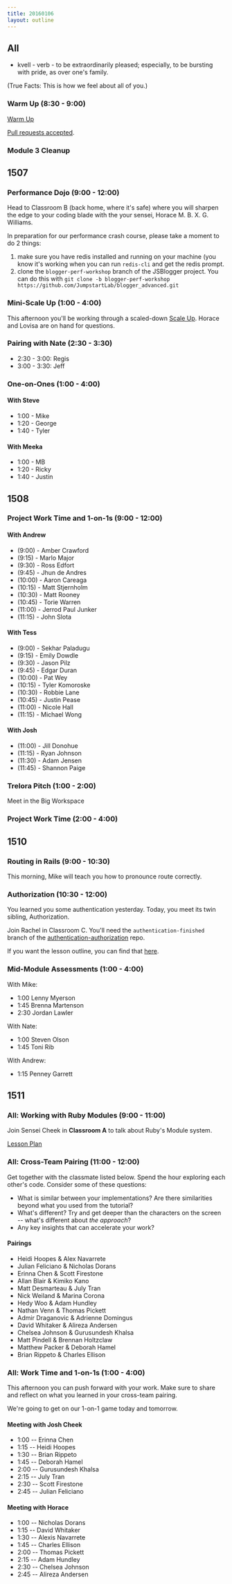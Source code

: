 ```yaml
---
title: 20160106
layout: outline
---
```


## All

* kvell - verb - to be extraordinarily pleased; especially, to be bursting
with pride, as over one's family.

(True Facts: This is how we feel about all of you.)

### Warm Up (8:30 - 9:00)

[Warm Up](https://thewarmup.herokuapp.com)

[Pull requests accepted](https://github.com/mikedao/the-warm-up).

### Module 3 Cleanup

## 1507

### Performance Dojo (9:00 - 12:00)

Head to Classroom B (back home, where it's safe) where you will sharpen the edge to your coding blade with the your sensei, Horace M. B. X. G. Williams.

In preparation for our performance crash course, please take a moment to do 2 things:

1. make sure you have redis installed and running on your machine (you know it's working when you can run `redis-cli` and get the redis prompt.
2. clone the `blogger-perf-workshop` branch of the JSBlogger project. You can do this with `git clone -b blogger-perf-workshop https://github.com/JumpstartLab/blogger_advanced.git`

### Mini-Scale Up (1:00 - 4:00)

This afternoon you'll be working through a scaled-down [Scale Up](https://github.com/turingschool/lesson_plans/blob/master/ruby_04-apis_and_scalability/scaled_down_scale_up.markdown). Horace and Lovisa are on hand for questions.

### Pairing with Nate (2:30 - 3:30)

- 2:30 - 3:00: Regis
- 3:00 - 3:30: Jeff

### One-on-Ones (1:00 - 4:00)

#### With Steve

- 1:00 - Mike
- 1:20 - George
- 1:40 - Tyler

#### With Meeka

- 1:00 - MB
- 1:20 - Ricky
- 1:40 - Justin

## 1508

### Project Work Time and 1-on-1s (9:00 - 12:00)

#### With Andrew

* (9:00) - Amber Crawford
* (9:15) - Marlo Major
* (9:30) - Ross Edfort
* (9:45) - Jhun de Andres
* (10:00) - Aaron Careaga
* (10:15) - Matt Stjernholm
* (10:30) - Matt Rooney
* (10:45) - Torie Warren
* (11:00) - Jerrod Paul Junker
* (11:15) - John Slota

#### With Tess

* (9:00) - Sekhar Paladugu
* (9:15) - Emily Dowdle
* (9:30) - Jason Pilz
* (9:45) - Edgar Duran
* (10:00) - Pat Wey
* (10:15) - Tyler Komoroske
* (10:30) - Robbie Lane
* (10:45) - Justin Pease
* (11:00) - Nicole Hall
* (11:15) - Michael Wong

#### With Josh

* (11:00) - Jill Donohue
* (11:15) - Ryan Johnson
* (11:30) - Adam Jensen
* (11:45) - Shannon Paige

### Trelora Pitch (1:00 - 2:00)

Meet in the Big Workspace

### Project Work Time (2:00 - 4:00)

## 1510

### Routing in Rails (9:00 - 10:30)

This morning, Mike will teach you how to pronounce route correctly.

### Authorization (10:30 - 12:00)

You learned you some authentication yesterday. Today, you meet its twin sibling,
Authorization. 

Join Rachel in Classroom C. You'll need the `authentication-finished` branch of the [authentication-authorization](https://github.com/turingschool-examples/authentication-authorization/tree/authentication-finished) repo. 

If you want the lesson outline, you can find that [here](https://github.com/turingschool/lesson_plans/blob/master/ruby_02-web_applications_with_ruby/authorization.markdown). 

### Mid-Module Assessments (1:00 - 4:00)

With Mike:

* 1:00 Lenny Myerson
* 1:45 Brenna Martenson
* 2:30 Jordan Lawler

With Nate:

* 1:00 Steven Olson
* 1:45 Toni Rib

With Andrew:

* 1:15 Penney Garrett

## 1511

### All: Working with Ruby Modules (9:00 - 11:00)

Join Sensei Cheek in **Classroom A** to talk about
Ruby's Module system.

[Lesson Plan](https://github.com/turingschool/lesson_plans/blob/master/ruby_01-object_oriented_programming_with_ruby/modules.markdown)

### All: Cross-Team Pairing (11:00 - 12:00)

Get together with the classmate listed below. Spend the hour exploring each other's code. Consider some of these questions:

* What is similar between your implementations? Are there similarities beyond what you used from the tutorial?
* What's different? Try and get deeper than the characters on the screen -- what's different about *the approach*?
* Any key insights that can accelerate your work?

#### Pairings

* Heidi Hoopes & Alex Navarrete
* Julian Feliciano & Nicholas Dorans
* Erinna Chen & Scott Firestone
* Allan Blair & Kimiko Kano
* Matt Desmarteau & July Tran
* Nick Weiland & Marina Corona
* Hedy Woo & Adam Hundley
* Nathan Venn & Thomas Pickett
* Admir Draganovic & Adrienne Domingus
* David Whitaker & Alireza Andersen
* Chelsea Johnson & Gurusundesh Khalsa
* Matt Pindell & Brennan Holtzclaw
* Matthew Packer & Deborah Hamel
* Brian Rippeto & Charles Ellison

### All: Work Time and 1-on-1s (1:00 - 4:00)

This afternoon you can push forward with your work. Make sure to share and reflect
on what you learned in your cross-team pairing.

We're going to get on our 1-on-1 game today and tomorrow.

#### Meeting with Josh Cheek

* 1:00 -- Erinna Chen
* 1:15 -- Heidi Hoopes
* 1:30 -- Brian Rippeto
* 1:45 -- Deborah Hamel
* 2:00 -- Gurusundesh Khalsa
* 2:15 -- July Tran
* 2:30 -- Scott Firestone
* 2:45 -- Julian Feliciano

#### Meeting with Horace

* 1:00 -- Nicholas Dorans
* 1:15 -- David Whitaker
* 1:30 -- Alexis Navarrete
* 1:45 -- Charles Ellison
* 2:00 -- Thomas Pickett
* 2:15 -- Adam Hundley
* 2:30 -- Chelsea Johnson
* 2:45 -- Alireza Andersen
